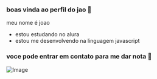 ### boas vinda ao perfil do jao 🥷

meu nome é joao

- estou estudando no alura
- estou me desenvolvendo na linguagem javascript

### voce pode entrar em contato para me dar nota 🙂
![Image](https://github.com/almeidaak/almeidaak/assets/134075356/b1a50e35-53b7-4fdb-9483-c4536b5de880)


